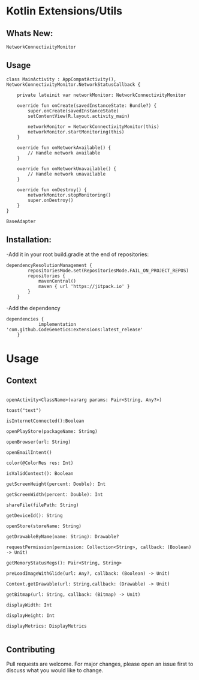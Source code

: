 
# Kotlin Extensions/Utils
## Whats New:
```
NetworkConnectivityMonitor
```
## Usage
```
class MainActivity : AppCompatActivity(), NetworkConnectivityMonitor.NetworkStatusCallback {

    private lateinit var networkMonitor: NetworkConnectivityMonitor

    override fun onCreate(savedInstanceState: Bundle?) {
        super.onCreate(savedInstanceState)
        setContentView(R.layout.activity_main)

        networkMonitor = NetworkConnectivityMonitor(this)
        networkMonitor.startMonitoring(this)
    }

    override fun onNetworkAvailable() {
        // Handle network available
    }

    override fun onNetworkUnavailable() {
        // Handle network unavailable
    }

    override fun onDestroy() {
        networkMonitor.stopMonitoring()
        super.onDestroy()
    }
}

```
```
BaseAdapter
```



## Installation:

-Add it in your root build.gradle at the end of repositories:
```
dependencyResolutionManagement {
		repositoriesMode.set(RepositoriesMode.FAIL_ON_PROJECT_REPOS)
		repositories {
			mavenCentral()
			maven { url 'https://jitpack.io' }
		}
	}
```
-Add the dependency
```
dependencies {
	        implementation 'com.github.CodeGenetics:extensions:latest_release'
	}
```

# Usage
## Context
```

openActivity<ClassName>(vararg params: Pair<String, Any?>)

toast("text")

isInternetConnected():Boolean

openPlayStore(packageName: String)

openBrowser(url: String)

openEmailIntent()

color(@ColorRes res: Int)

isValidContext(): Boolean

getScreenHeight(percent: Double): Int

getScreenWidth(percent: Double): Int

shareFile(filePath: String)

getDeviceId(): String

openStore(storeName: String)

getDrawableByName(name: String): Drawable?

requestPermission(permission: Collection<String>, callback: (Boolean) -> Unit)

getMemoryStatusMegs(): Pair<String, String>

preLoadImageWithGlide(url: Any?, callback: (Boolean) -> Unit)

Context.getDrawable(url: String,callback: (Drawable) -> Unit)

getBitmap(url: String, callback: (Bitmap) -> Unit)

displayWidth: Int

displayHeight: Int

displayMetrics: DisplayMetrics


```




## Contributing

Pull requests are welcome. For major changes, please open an issue first
to discuss what you would like to change.

